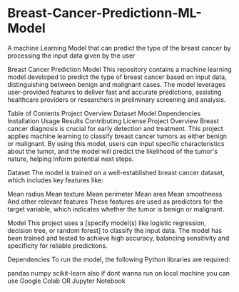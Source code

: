 # Breast-Cancer-Predictionn-ML-Model
A machine Learning Model that can predict the type of the breast cancer by processing the input data given by the user


Breast Cancer Prediction Model
This repository contains a machine learning model developed to predict the type of breast cancer based on input data, distinguishing between benign and malignant cases. The model leverages user-provided features to deliver fast and accurate predictions, assisting healthcare providers or researchers in preliminary screening and analysis.

Table of Contents
Project Overview
Dataset
Model
Dependencies
Installation
Usage
Results
Contributing
License
Project Overview
Breast cancer diagnosis is crucial for early detection and treatment. This project applies machine learning to classify breast cancer tumors as either benign or malignant. By using this model, users can input specific characteristics about the tumor, and the model will predict the likelihood of the tumor's nature, helping inform potential next steps.

Dataset
The model is trained on a well-established breast cancer dataset, which includes key features like:

Mean radius
Mean texture
Mean perimeter
Mean area
Mean smoothness
And other relevant features
These features are used as predictors for the target variable, which indicates whether the tumor is benign or malignant.

Model
This project uses a [specify model(s) like logistic regression, decision tree, or random forest] to classify the input data. The model has been trained and tested to achieve high accuracy, balancing sensitivity and specificity for reliable predictions.

Dependencies
To run the model, the following Python libraries are required:

pandas
numpy
scikit-learn
also if dont wanna run on local machine you can use Google Colab OR Jupyter Notebook

